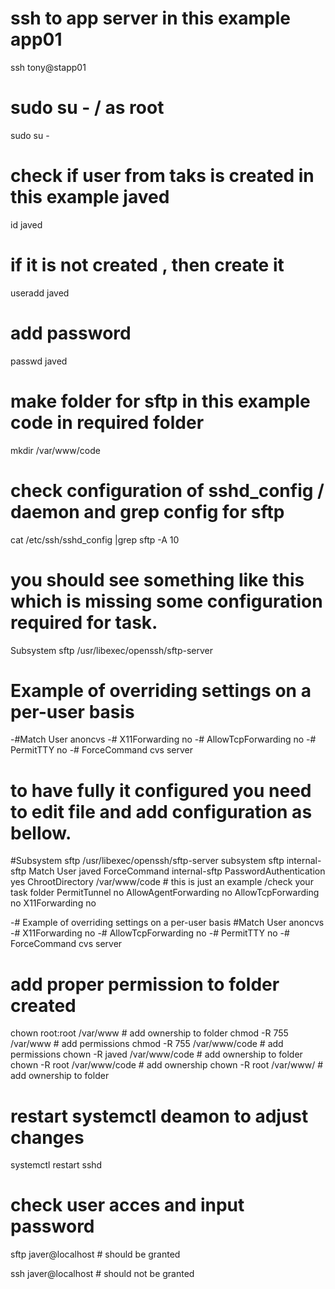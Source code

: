 # ssh to app server in this example app01
ssh tony@stapp01

# sudo su - / as root
sudo su -

# check if user from taks is created  in this example javed
id javed 

# if it is not created , then create it 

useradd javed 

# add password 
 passwd javed
 
 # make folder for sftp in this example code in required folder
   mkdir /var/www/code
  
# check configuration of sshd_config / daemon  and grep config for sftp

cat /etc/ssh/sshd_config |grep sftp -A 10

# you should see something like this which is missing some configuration required for task.

Subsystem       sftp    /usr/libexec/openssh/sftp-server

# Example of overriding settings on a per-user basis
-#Match User anoncvs
-#       X11Forwarding no
-#       AllowTcpForwarding no
-#       PermitTTY no
-#       ForceCommand cvs server


# to have fully it configured you need to edit file and add configuration as bellow.

#Subsystem      sftp    /usr/libexec/openssh/sftp-server
subsystem sftp internal-sftp 
Match User javed
ForceCommand internal-sftp
PasswordAuthentication yes
ChrootDirectory  /var/www/code  # this is just an example /check your task folder
PermitTunnel no
AllowAgentForwarding no
AllowTcpForwarding no
X11Forwarding no

-# Example of overriding settings on a per-user basis
#Match User anoncvs
-#       X11Forwarding no
-#       AllowTcpForwarding no
-#       PermitTTY no
-#       ForceCommand cvs server


#  add proper permission to folder created

chown root:root /var/www     # add ownership to folder
chmod -R 755 /var/www        # add permissions
chmod -R 755 /var/www/code   # add permissions
chown -R javed /var/www/code # add ownership to folder
chown -R root /var/www/code  # add ownership
chown -R root /var/www/      # add ownership to folder

# restart systemctl deamon to adjust changes

systemctl restart sshd

# check user acces and input password

sftp javer@localhost # should be granted

ssh javer@localhost # should not be granted
